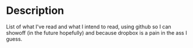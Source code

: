 # Description

List of what I've read and what I intend to read, using github so I can showoff (in the future hopefully) and because dropbox is a pain in the ass I guess.
